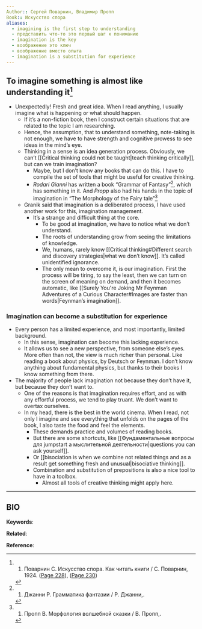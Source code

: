 ```yaml
---
Author:: Сергей Поварнин, Владимир Пропп
Book:: Искусство спора
aliases:
  - imagining is the first step to understanding
  - представить что-то это первый шаг к пониманию
  - imagination is the key
  - воображение это ключ
  - воображение вместо опыта
  - imagination is a substitution for experience
---
```

## To imagine something is almost like understanding it[^3]
- Unexpectedly! Fresh and great idea. When I read anything, I usually imagine what is happening or what should happen. 
	- If it’s a non-fiction book, then I construct certain situations that are related to the topic I am researching.
	- Hence, the assumption, that to understand something, note-taking is not enough, we have to have strength and cognitive prowess to see ideas in the mind’s eye.
	- Thinking in a sense is an idea generation process. Obviously, we can’t [[Critical thinking could not be taught|teach thinking critically]], but can we train imagination?
		- Maybe, but I don’t know any books that can do this. I have to compile the set of tools that might be useful for creative thinking.
		- *Rodari Gianni* has written a book “Grammar of Fantasy”[^2], which has something in it. And *Propp* also had his hands in the topic of imagination in “The Morphology of the Fairy tale”[^1]
	- Granik said that imagination is a deliberated process, I have used another work for this, imagination management.
		- It’s a strange and difficult thing at the core. 
			- To be good at imagination, we have to notice what we don’t understand.
			- The roots of understanding grow from seeing the limitations of knowledge.
			- We, humans, rarely know [[Critical thinking#Different search and discovery strategies|what we don’t know]]. It’s called unidentified ignorance.
			- The only mean to overcome it, is our imagination. First the process will be tiring, to say the least, then we can turn on the screen of meaning on demand, and then it becomes automatic, like [[Surely You're Joking Mr Feynman Adventures of a Curious Character#Images are faster than words|Feynman’s imagination]].

### Imagination can become a substitution for experience
- Every person has a limited experience, and most importantly, limited background.
	- In this sense, imagination can become this lacking experience. 
	- It allows us to see a new perspective, from someone else’s eyes. More often than not, the view is much richer than personal. Like reading a book about physics, by Deutsch or Feynman. I don’t know anything about fundamental physics, but thanks to their books I know something from there.
- The majority of people lack imagination not because they don’t have it, but because they don’t want to.
	- One of the reasons is that imagination requires effort, and as with any effortful process, we tend to play truant. We don’t want to overtax ourselves.
	- In my head, there is the best in the world cinema. When I read, not only I imagine and see everything that unfolds on the pages of the book, I also taste the food and feel the elements.
		- These demands practice and volumes of reading books.
		- But there are some shortcuts, like [[Фундаментальные вопросы для jumpstart а мыслительной деятельности|questions you can ask yourself]].
		- Or [[bisociation is when we combine not related things and as a result get something fresh and unusual|bisociative thinking]].
		- Combination and substitution of prepositions is also a nice tool to have in a toolbox.
			- Almost all tools of creative thinking might apply here.

***
## BIO
**Keywords**:

**Related**:

**Reference**: 

[^1]: 1. Пропп В. Морфология волшебной сказки / В. Пропп,.
[^2]: 1. Джанни Р. Грамматика фантазии / Р. Джанни,.
[^3]: 1. Поварнин С. Искусство спора. Как читать книги / С. Поварнин, 1924. ([Page 228](zotero://open-pdf/library/items/B3M82EWQ?page=228&annotation=HTBQVN66)), ([Page 230](zotero://open-pdf/library/items/B3M82EWQ?page=230&annotation=WXQQFP2W))